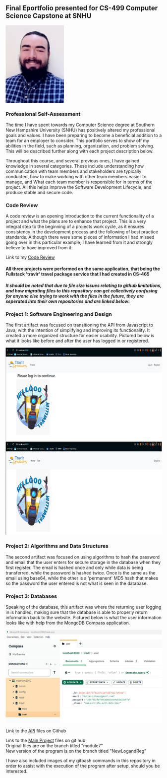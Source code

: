 ## Final Eportfolio presented for CS-499 Computer Science Capstone at SNHU

<img src="20250205_104048.jpg" height=250>

### Professional Self-Assessment

The time I have spent towards my Computer Science degree at Southern New Hampshire University (SNHU) has positively altered my professional goals and values. I have been preparing to become a beneficial addition to a team for an employer to consider. This portfolio serves to show off my abilities in the field, such as planning, organization, and problem solving. This will be described further along with each project description below.

Throughout this course, and several previous ones, I have gained knowledge in several categories. These include understanding how communication with team members and stakeholders are typically conducted, how to make working with other team members easier to manage, and What each team member is responsible for in terms of the project. All this helps improve the Software Development Lifecycle, and produce stable and secure code.

### Code Review

A code review is an opening introduction to the current functionality of a project and what the plans are to enhance that project. This is a very integral step to the beginning of a projects work cycle, as it ensures consistency in the development process and the following of best practice standards. Although there were some pieces of information I had missed going over in this particular example, I have learned from it and strongly believe to have improved from it.

Link to my [Code Review](https://youtu.be/w-tnkFqq3z8)

#### All three projects were performed on the same application, that being the Fullstack 'travlr' travel package service that I had created in CS-465

##### It should be noted that due to file size issues relating to github limitations, and how migrating files to this repository can get collectively confusing for anyone else trying to work with the files in the future, they are seperated into their own repositories and are linked below:

### Project 1: Software Engineering and Design

The first artifact was focused on transitioning the API from Javascript to Java, with the intention of simplifying and improving its functionality. It created a more organized structure for easier usability. Pictured below is what it looks like before and after the user has logged in or registered.

<img src="Travlr-Before-Login.png" height=300>

<img src="Travlr-After-Login.png" height=300>

### Project 2: Algorithms and Data Structures

The second artifact was focused on using algorithms to hash the password and email that the user enters for secure storage in the database when they first register. The email is hashed once and only while data is being transferred, while the password is hashed twice. Once is the same as the email using base64, while the other is a 'permanent' MD5 hash that makes so the password the user entered is not what is seen in the database. 

### Project 3: Databases

Speaking of the database, this artifact was where the returning user logging in is handled, making sure that the database is able to properly return information back to the website. Pictured below is what the user information looks like with help from the MongoDB Compass application.

<img src="Test-User-in-MongoDB-Compass.png" height=300>

Link to the [API](https://github.com/MathiasGitSumNum/AuthenticationAPI) files on Github

Link to the [Main Project](https://github.com/MathiasGitSumNum/cs465-fullstack) files on git hub <br/>
Original files are on the branch titled "module7" <br/>
New version of the program is on the branch titled "NewLogandReg"

I have also included images of my gitbash commands in this repository in order to assist with the execution of the program after setup, should you be interested.


